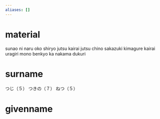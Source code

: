 ```yaml
---
aliases: []
---
```

# material
sunao ni naru oko
shiryo jutsu
kairai jutsu
chino sakazuki
kimagure kairai
uragiri mono
benkyo ka
nakama dukuri
# surname
つじ（５）
つきの（７）
ねつ（５）
# givenname